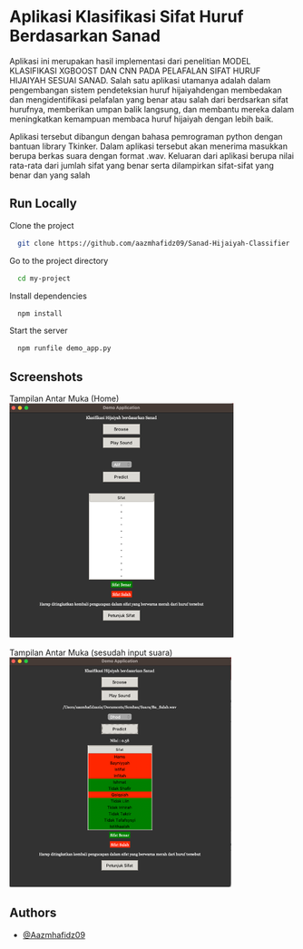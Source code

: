 
# Aplikasi Klasifikasi Sifat Huruf Berdasarkan Sanad

Aplikasi ini merupakan hasil implementasi dari penelitian MODEL KLASIFIKASI XGBOOST DAN CNN PADA PELAFALAN SIFAT HURUF HIJAIYAH SESUAI SANAD. Salah satu aplikasi utamanya adalah dalam pengembangan sistem pendeteksian huruf hijaiyahdengan membedakan dan mengidentifikasi pelafalan yang benar atau salah dari berdsarkan sifat hurufnya, memberikan umpan balik langsung, dan membantu mereka dalam meningkatkan kemampuan membaca huruf hijaiyah dengan lebih baik. 

Aplikasi tersebut dibangun dengan bahasa pemrograman python dengan bantuan library Tkinker. Dalam aplikasi tersebut akan menerima masukkan berupa berkas suara dengan format .wav. Keluaran dari aplikasi berupa nilai rata-rata dari jumlah sifat yang benar serta dilampirkan sifat-sifat yang benar dan yang salah













## Run Locally

Clone the project

```bash
  git clone https://github.com/aazmhafidz09/Sanad-Hijaiyah-Classifier
```

Go to the project directory

```bash
  cd my-project
```

Install dependencies

```bash
  npm install
```

Start the server

```bash
  npm runfile demo_app.py
```


## Screenshots

Tampilan Antar Muka (Home)
![App Screenshot](https://github.com/aazmhafidz09/Sanad-Hijaiyah-Classifier/blob/main/Screenshoot/Picture1.png?raw=true)


Tampilan Antar Muka (sesudah input suara)
![App Screenshot](https://github.com/aazmhafidz09/Sanad-Hijaiyah-Classifier/blob/main/Screenshoot/Picture2.png?raw=true)
## Authors

- [@Aazmhafidz09](https://github.com/aazmhafidz09)

